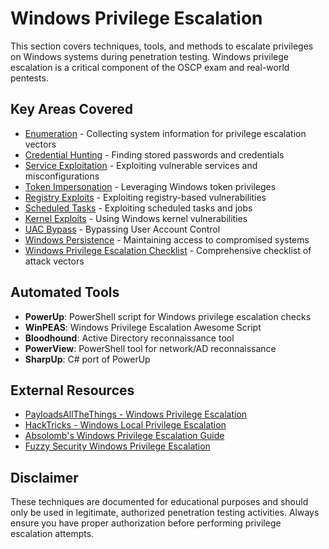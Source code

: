 # Windows Privilege Escalation

This section covers techniques, tools, and methods to escalate privileges on Windows systems during penetration testing. Windows privilege escalation is a critical component of the OSCP exam and real-world pentests.

## Key Areas Covered

- [Enumeration](enumeration.md) - Collecting system information for privilege escalation vectors
- [Credential Hunting](credential-hunting.md) - Finding stored passwords and credentials 
- [Service Exploitation](service-exploitation.md) - Exploiting vulnerable services and misconfigurations
- [Token Impersonation](token-impersonation.md) - Leveraging Windows token privileges
- [Registry Exploits](registry-exploits.md) - Exploiting registry-based vulnerabilities
- [Scheduled Tasks](scheduled-tasks.md) - Exploiting scheduled tasks and jobs
- [Kernel Exploits](kernel-exploits.md) - Using Windows kernel vulnerabilities
- [UAC Bypass](uac-bypass.md) - Bypassing User Account Control
- [Windows Persistence](persistence.md) - Maintaining access to compromised systems
- [Windows Privilege Escalation Checklist](checklist.md) - Comprehensive checklist of attack vectors

## Automated Tools

- **PowerUp**: PowerShell script for Windows privilege escalation checks
- **WinPEAS**: Windows Privilege Escalation Awesome Script
- **Bloodhound**: Active Directory reconnaissance tool
- **PowerView**: PowerShell tool for network/AD reconnaissance
- **SharpUp**: C# port of PowerUp

## External Resources

- [PayloadsAllTheThings - Windows Privilege Escalation](https://github.com/swisskyrepo/PayloadsAllTheThings/blob/master/Methodology%20and%20Resources/Windows%20-%20Privilege%20Escalation.md)
- [HackTricks - Windows Local Privilege Escalation](https://book.hacktricks.xyz/windows-hardening/windows-local-privilege-escalation)
- [Absolomb's Windows Privilege Escalation Guide](https://www.absolomb.com/2018-01-26-Windows-Privilege-Escalation-Guide/)
- [Fuzzy Security Windows Privilege Escalation](https://fuzzysecurity.com/tutorials/16.html)

## Disclaimer

These techniques are documented for educational purposes and should only be used in legitimate, authorized penetration testing activities. Always ensure you have proper authorization before performing privilege escalation attempts. 